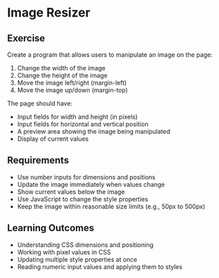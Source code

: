 # Image Resizer

## Exercise
Create a program that allows users to manipulate an image on the page:
1. Change the width of the image
2. Change the height of the image
3. Move the image left/right (margin-left)
4. Move the image up/down (margin-top)

The page should have:
- Input fields for width and height (in pixels)
- Input fields for horizontal and vertical position
- A preview area showing the image being manipulated
- Display of current values

## Requirements
- Use number inputs for dimensions and positions
- Update the image immediately when values change
- Show current values below the image
- Use JavaScript to change the style properties
- Keep the image within reasonable size limits (e.g., 50px to 500px)

## Learning Outcomes
- Understanding CSS dimensions and positioning
- Working with pixel values in CSS
- Updating multiple style properties at once
- Reading numeric input values and applying them to styles
